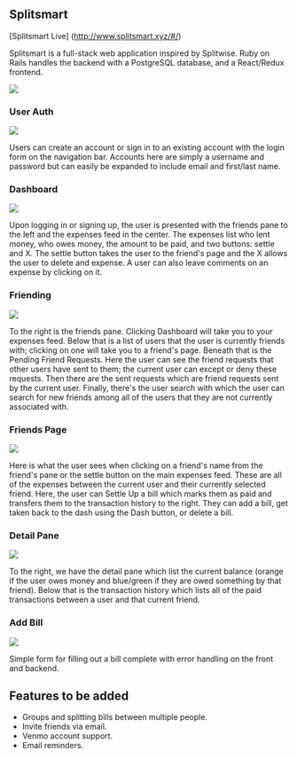 ## Splitsmart
[Splitsmart Live] (http://www.splitsmart.xyz/#/)

Splitsmart is a full-stack web application inspired by Splitwise. Ruby on Rails handles the backend with a PostgreSQL database, and a React/Redux frontend.

![](docs/screenshots/splash.png)

### User Auth
![](docs/screenshots/signup.png)

Users can create an account or sign in to an existing account with the login form on the navigation bar. Accounts here are simply a username and password but can easily be expanded to include email and first/last name.

### Dashboard
![](docs/screenshots/dashboard.png)

Upon logging in or signing up, the user is presented with the friends pane to the left and the expenses feed in the center. The expenses list who lent money, who owes money, the amount to be paid, and two buttons: settle and X. The settle button takes the user to the friend's page and the X allows the user to delete and expense. A user can also leave comments on an expense by clicking on it.

### Friending
![](docs/screenshots/friends_pane.png)

To the right is the friends pane. Clicking Dashboard will take you to your expenses feed. Below that is a list of users that the user is currently friends with; clicking on one will take you to a friend's page. Beneath that is the Pending Friend Requests. Here the user can see the friend requests that other users have sent to them; the current user can except or deny these requests. Then there are the sent requests which are friend requests sent by the current user. Finally, there's the user search with which the user can search for new friends among all of the users that they are not currently associated with.

### Friends Page
![](docs/screenshots/friend_expenses.png)

Here is what the user sees when clicking on a friend's name from the friend's pane or the settle button on the main expenses feed. These are all of the expenses between the current user and their currently selected friend. Here, the user can Settle Up a bill which marks them as paid and transfers them to the transaction history to the right. They can add a bill, get taken back to the dash using the Dash button, or delete a bill.

### Detail Pane
![](docs/screenshots/detail_pane.png)

To the right, we have the detail pane which list the current balance (orange if the user owes money and blue/green if they are owed something by that friend). Below that is the transaction history which lists all of the paid transactions between a user and that current friend.

### Add Bill
![](docs/screenshots/add_bill.png)

Simple form for filling out a bill complete with error handling on the front and backend.

## Features to be added
- Groups and splitting bills between multiple people.
- Invite friends via email.
- Venmo account support.
- Email reminders.
